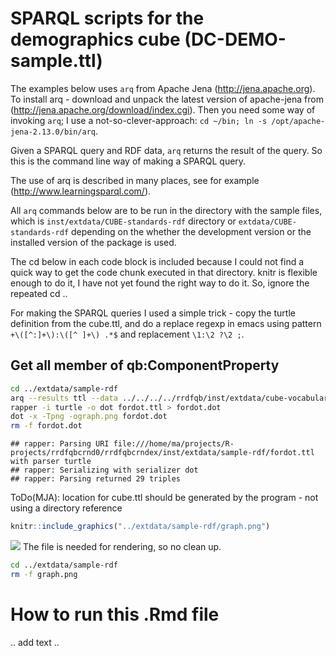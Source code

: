 SPARQL scripts for the demographics cube (DC-DEMO-sample.ttl)
=============================================================

The examples below uses `arq` from Apache Jena (<http://jena.apache.org>). To install arq - download and unpack the latest version of apache-jena from (<http://jena.apache.org/download/index.cgi>). Then you need some way of invoking `arq`; I use a not-so-clever-approach: `cd ~/bin; ln -s /opt/apache-jena-2.13.0/bin/arq`.

Given a SPARQL query and RDF data, `arq` returns the result of the query. So this is the command line way of making a SPARQL query.

The use of arq is described in many places, see for example (<http://www.learningsparql.com/>).

All `arq` commands below are to be run in the directory with the sample files, which is `inst/extdata/CUBE-standards-rdf` directory or `extdata/CUBE-standards-rdf` depending on the whether the development version or the installed version of the package is used.

The cd below in each code block is included because I could not find a quick way to get the code chunk executed in that directory. knitr is flexible enough to do it, I have not yet found the right way to do it. So, ignore the repeated cd ..

For making the SPARQL queries I used a simple trick - copy the turtle definition from the cube.ttl, and do a replace regexp in emacs using pattern `+\([^:]+\):\([^ ]+\) .*$` and replacement `\1:\2 ?\2 ;`.

Get all member of qb:ComponentProperty
--------------------------------------

``` bash
cd ../extdata/sample-rdf
arq --results ttl --data ../../../../rrdfqb/inst/extdata/cube-vocabulary-rdf/cube.ttl --query qb-construct-ComponentProperty.rq > fordot.ttl
rapper -i turtle -o dot fordot.ttl > fordot.dot
dot -x -Tpng -ograph.png fordot.dot
rm -f fordot.dot
```

    ## rapper: Parsing URI file:///home/ma/projects/R-projects/rrdfqbcrnd0/rrdfqbcrndex/inst/extdata/sample-rdf/fordot.ttl with parser turtle
    ## rapper: Serializing with serializer dot
    ## rapper: Parsing returned 29 triples

ToDo(MJA): location for cube.ttl should be generated by the program - not using a directory reference

``` r
knitr::include_graphics("../extdata/sample-rdf/graph.png")
```

![](../extdata/sample-rdf/graph.png)
 The file is needed for rendering, so no clean up.

``` bash
cd ../extdata/sample-rdf
rm -f graph.png
```

How to run this .Rmd file
=========================

.. add text ..
